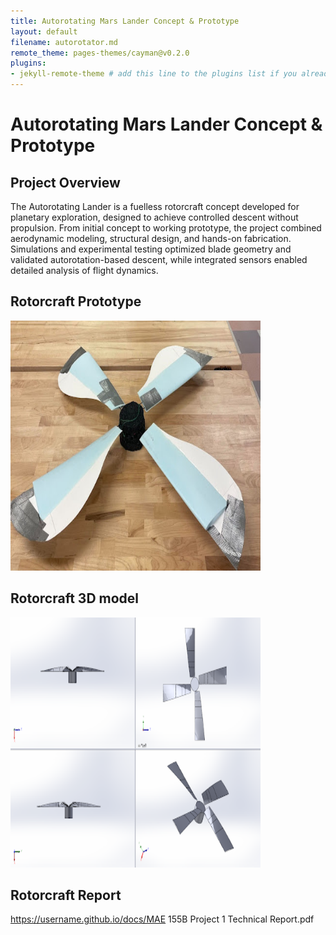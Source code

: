 ```yaml
---
title: Autorotating Mars Lander Concept & Prototype
layout: default
filename: autorotator.md
remote_theme: pages-themes/cayman@v0.2.0
plugins:
- jekyll-remote-theme # add this line to the plugins list if you already have one
--- 
```

# Autorotating Mars Lander Concept & Prototype

## Project Overview

The Autorotating Lander is a fuelless rotorcraft concept developed for planetary exploration, designed to achieve controlled descent without propulsion. From initial concept to working prototype, the project combined aerodynamic modeling, structural design, and hands-on fabrication. Simulations and experimental testing optimized blade geometry and validated autorotation-based descent, while integrated sensors enabled detailed analysis of flight dynamics.

## Rotorcraft Prototype<br/>
<img width="400" height="400" alt="Image" src="docs/autorotator prototype.jpg" /><br/>
## Rotorcraft 3D model<br/>
<img width="400" height="400" alt="Image" src="docs/autototator 3d model.png" /><br/>
## Rotorcraft Report<br/>
https://username.github.io/docs/MAE 155B Project 1 Technical Report.pdf
